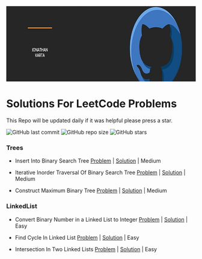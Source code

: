 <div>
  <img src="Images/Logo.jfif" alt="My Logo" height="200"> 
</div>

# Solutions For LeetCode Problems

This Repo will be updated daily if it was helpful please press a star.

![GitHub last commit](https://img.shields.io/github/last-commit/JoniKarta/LeetCodePractice?logo=GitHub)
![GitHub repo size](https://img.shields.io/github/repo-size/JoniKarta/LeetCodePractice?logo=GitHub)
![GitHub stars](https://img.shields.io/github/stars/JoniKarta/LeetCodePractice?color=%23&logo=GitHub)


### Trees

- Insert Into Binary Search Tree [Problem](https://leetcode.com/problems/insert-into-a-binary-search-tree) | [Solution](https://github.com/JoniKarta/LeetCodePractice/blob/master/Trees/701.%20Insert%20into%20a%20Binary%20Search%20Tree.java) | Medium

- Iterative Inorder Traversal Of Binary Search Tree [Problem](https://leetcode.com/problems/binary-tree-inorder-traversal) | [Solution](https://github.com/JoniKarta/LeetCodePractice/blob/master/Trees/94.%20Binary%20Tree%20Iterative%20Inorder%20Traversal.java) | Medium

- Construct Maximum Binary Tree [Problem](https://leetcode.com/problems/maximum-binary-tree/submissions/) | [Solution](https://github.com/JoniKarta/LeetCodePractice/blob/master/Trees/654.%20Maximum%20Binary%20Tree.java) | Medium


### LinkedList
- Convert Binary Number in a Linked List to Integer [Problem](https://leetcode.com/problems/convert-binary-number-in-a-linked-list-to-integer/) | [Solution](https://github.com/JoniKarta/LeetCodePractice/blob/master/LinkedList/1290.%20Convert%20Binary%20Number%20in%20a%20Linked%20List%20to%20Integer.java) | Easy

- Find Cycle In Linked List [Problem](https://leetcode.com/problems/linked-list-cycle/) | [Solution](https://github.com/JoniKarta/LeetCodePractice/blob/master/LinkedList/141.%20Linked%20List%20Cycle.java) | Easy

- Intersection In Two Linked Lists [Problem](https://leetcode.com/problems/intersection-of-two-linked-lists/) | [Solution](https://github.com/JoniKarta/LeetCodePractice/blob/master/LinkedList/160.%20Intersection%20of%20Two%20Linked%20Lists.java) | Easy
